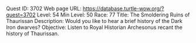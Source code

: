 Quest ID: 3702
Web page URL: https://database.turtle-wow.org/?quest=3702
Level: 54
Min Level: 50
Race: 77
Title: The Smoldering Ruins of Thaurissan
Description: Would you like to hear a brief history of the Dark Iron dwarves?
Objective: Listen to Royal Historian Archesonus recant the history of Thaurissan.
